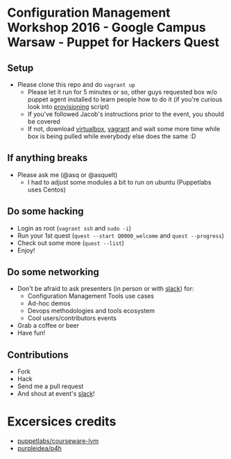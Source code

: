 # Configuration Management Workshop 2016 - Google Campus Warsaw - Puppet for Hackers Quest

## Setup

* Please clone this repo and do ```vagrant up```
  * Please let it run for 5 minutes or so, other guys requested box w/o puppet agent installed to learn people how to do it (if you're curious look into [provisioning](./provision.sh) script)
  * If you've followed Jacob's instructions prior to the event, you should be covered
  * If not, download [virtualbox](https://www.virtualbox.org/), [vagrant](https://www.vagrantup.com/) and wait some more time while box is being pulled while everybody else does the same :D

## If anything breaks

* Please ask me (@asq or @asquelt)
  * I had to adjust some modules a bit to run on ubuntu (Puppetlabs uses Centos)

## Do some hacking

* Login as root (```vagrant ssh``` and ```sudo -i```)
* Run your 1st quest (```quest --start Q0000_welcome``` and ```quest --progress```)
* Check out some more (```quest --list```)
* Enjoy!

## Do some networking

* Don't be afraid to ask presenters (in person or with [slack](https://cmw2016.slack.com/)) for:
  * Configuration Management Tools use cases
  * Ad-hoc demos
  * Devops methodologies and tools ecosystem
  * Cool users/contributors events
* Grab a coffee or beer
* Have fun!

## Contributions

* Fork
* Hack
* Send me a pull request
* And shout at event's [slack](https://cmw2016.slack.com/messages/p4h/)!

# Excersices credits

* [puppetlabs/courseware-lvm](https://github.com/puppetlabs/courseware-lvm)
* [purpleidea/p4h](https://github.com/purpleidea/p4h)

